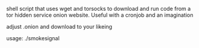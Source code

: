 shell script that uses wget and torsocks to download and run code from a tor hidden service onion website. Useful with a cronjob and an imagination 


adjust .onion and download to your likeing

usage: ./smokesignal
